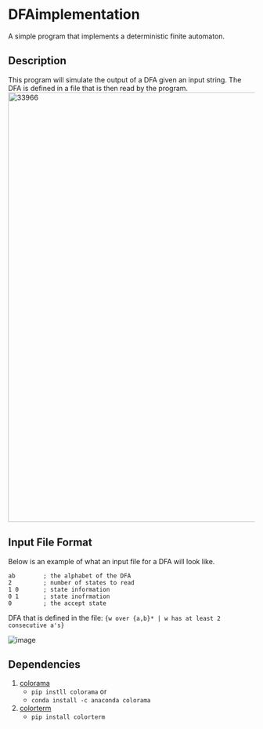 # DFAimplementation
A simple program that implements a deterministic finite automaton.


 
## Description
This program will simulate the output of a DFA given an input string. The DFA is defined in a file that is then read by the program.
<img width="876" alt="33966" src="https://user-images.githubusercontent.com/15059155/165875295-115c20c2-3edd-4ef0-adbe-13f5ac22fdcf.png">



## Input File Format
Below is an example of what an input file for a DFA will look like.
```
ab        ; the alphabet of the DFA
2         ; number of states to read
1 0       ; state information
0 1       ; state inofrmation
0         ; the accept state
```
DFA that is defined in the file:
```{w over {a,b}* | w has at least 2 consecutive a's}```

![image](https://user-images.githubusercontent.com/15059155/165875985-cfa276a5-f412-4b37-b9c6-0a73ef7ec0fe.png)



## Dependencies
1. [colorama](https://pypi.org/project/colorama/)
      - ```pip instll colorama```
      or
      - ```conda install -c anaconda colorama```
3. [colorterm](https://colorterm.readthedocs.io/en/latest/)
      - ```pip install colorterm```
